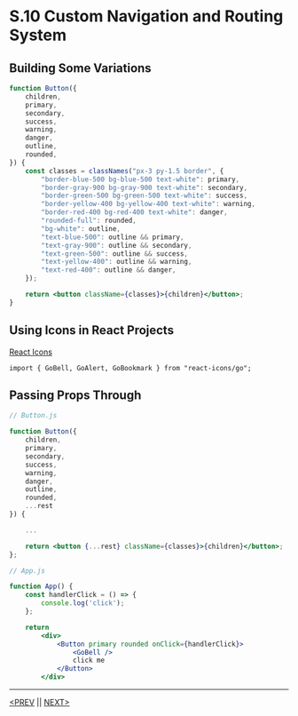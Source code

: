 # S.10 Custom Navigation and Routing System

## Building Some Variations

```jsx
function Button({
	children,
	primary,
	secondary,
	success,
	warning,
	danger,
	outline,
	rounded,
}) {
	const classes = classNames("px-3 py-1.5 border", {
		"border-blue-500 bg-blue-500 text-white": primary,
		"border-gray-900 bg-gray-900 text-white": secondary,
		"border-green-500 bg-green-500 text-white": success,
		"border-yellow-400 bg-yellow-400 text-white": warning,
		"border-red-400 bg-red-400 text-white": danger,
		"rounded-full": rounded,
		"bg-white": outline,
		"text-blue-500": outline && primary,
		"text-gray-900": outline && secondary,
		"text-green-500": outline && success,
		"text-yellow-400": outline && warning,
		"text-red-400": outline && danger,
	});

	return <button className={classes}>{children}</button>;
}
```

## Using Icons in React Projects

[React Icons](https://react-icons.github.io/react-icons)

`import { GoBell, GoAlert, GoBookmark } from "react-icons/go";`

## Passing Props Through

```jsx
// Button.js

function Button({
    children,
    primary,
    secondary,
    success,
    warning,
    danger,
    outline,
    rounded,
    ...rest
}) {

    ...

    return <button {...rest} className={classes}>{children}</button>;
};
```

```jsx
// App.js

function App() {
    const handlerClick = () => {
        console.log('click');
    };

    return
        <div>
            <Button primary rounded onClick={handlerClick}>
                <GoBell />
                click me
            </Button>
        </div>
```

---

[<PREV](./230207.md) || [NEXT>](./230209.md)
